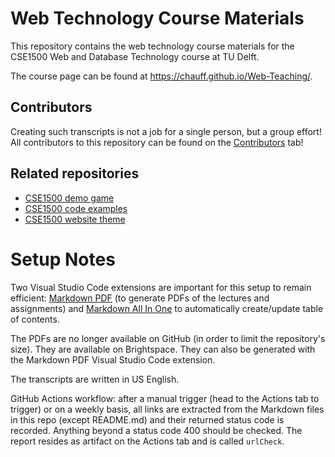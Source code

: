 # Web Technology Course Materials

This repository contains the web technology course materials for the CSE1500 Web and Database Technology course at TU Delft.

The course page can be found at https://chauff.github.io/Web-Teaching/.

## Contributors

Creating such transcripts is not a job for a single person, but a group effort! All contributors to this repository can be found on the [Contributors](https://github.com/chauff/Web-Teaching/graphs/contributors) tab!

## Related repositories

- [CSE1500 demo game](https://github.com/chauff/balloons-game)
- [CSE1500 code examples](https://github.com/chauff/demo-code)
- [CSE1500 website theme](https://github.com/chauff/cse-theme/)

# Setup Notes

Two Visual Studio Code extensions are important for this setup to remain efficient: [Markdown PDF](https://marketplace.visualstudio.com/items?itemName=yzane.markdown-pdf) (to generate PDFs of the lectures and assignments) and [Markdown All In One](https://github.com/yzhang-gh/vscode-markdown) to automatically create/update table of contents.

The PDFs are no longer available on GitHub (in order to limit the repository's size). They are available on Brightspace. They can also be generated with the Markdown PDF Visual Studio Code extension.

The transcripts are written in US English.

GitHub Actions workflow: after a manual trigger (head to the Actions tab to trigger) or on a weekly basis, all links are extracted from the Markdown files in this repo (except README.md) and their returned status code is recorded. Anything beyond a status code 400 should be checked. The report resides as artifact on the Actions tab and is called `urlCheck`. 


